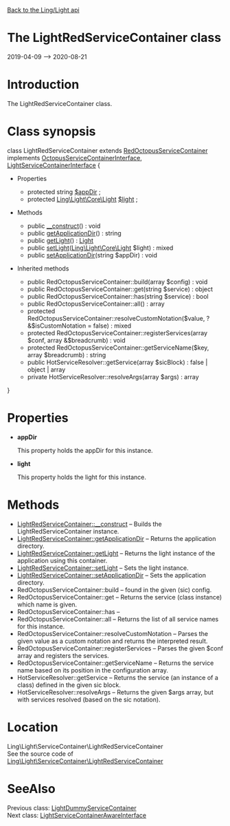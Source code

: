 [Back to the Ling/Light api](https://github.com/lingtalfi/Light/blob/master/doc/api/Ling/Light.md)



The LightRedServiceContainer class
================
2019-04-09 --> 2020-08-21






Introduction
============

The LightRedServiceContainer class.



Class synopsis
==============


class <span class="pl-k">LightRedServiceContainer</span> extends [RedOctopusServiceContainer](https://github.com/lingtalfi/Octopus/blob/master/ServiceContainer/RedOctopusServiceContainer.php) implements [OctopusServiceContainerInterface](https://github.com/lingtalfi/Octopus/blob/master/ServiceContainer/OctopusServiceContainerInterface.php), [LightServiceContainerInterface](https://github.com/lingtalfi/Light/blob/master/doc/api/Ling/Light/ServiceContainer/LightServiceContainerInterface.md) {

- Properties
    - protected string [$appDir](#property-appDir) ;
    - protected [Ling\Light\Core\Light](https://github.com/lingtalfi/Light/blob/master/doc/api/Ling/Light/Core/Light.md) [$light](#property-light) ;

- Methods
    - public [__construct](https://github.com/lingtalfi/Light/blob/master/doc/api/Ling/Light/ServiceContainer/LightRedServiceContainer/__construct.md)() : void
    - public [getApplicationDir](https://github.com/lingtalfi/Light/blob/master/doc/api/Ling/Light/ServiceContainer/LightRedServiceContainer/getApplicationDir.md)() : string
    - public [getLight](https://github.com/lingtalfi/Light/blob/master/doc/api/Ling/Light/ServiceContainer/LightRedServiceContainer/getLight.md)() : [Light](https://github.com/lingtalfi/Light/blob/master/doc/api/Ling/Light/Core/Light.md)
    - public [setLight](https://github.com/lingtalfi/Light/blob/master/doc/api/Ling/Light/ServiceContainer/LightRedServiceContainer/setLight.md)([Ling\Light\Core\Light](https://github.com/lingtalfi/Light/blob/master/doc/api/Ling/Light/Core/Light.md) $light) : mixed
    - public [setApplicationDir](https://github.com/lingtalfi/Light/blob/master/doc/api/Ling/Light/ServiceContainer/LightRedServiceContainer/setApplicationDir.md)(string $appDir) : void

- Inherited methods
    - public RedOctopusServiceContainer::build(array $config) : void
    - public RedOctopusServiceContainer::get(string $service) : object
    - public RedOctopusServiceContainer::has(string $service) : bool
    - public RedOctopusServiceContainer::all() : array
    - protected RedOctopusServiceContainer::resolveCustomNotation($value, ?&$isCustomNotation = false) : mixed
    - protected RedOctopusServiceContainer::registerServices(array $conf, array &$breadcrumb) : void
    - protected RedOctopusServiceContainer::getServiceName($key, array $breadcrumb) : string
    - public HotServiceResolver::getService(array $sicBlock) : false | object | array
    - private HotServiceResolver::resolveArgs(array $args) : array

}




Properties
=============

- <span id="property-appDir"><b>appDir</b></span>

    This property holds the appDir for this instance.
    
    

- <span id="property-light"><b>light</b></span>

    This property holds the light for this instance.
    
    



Methods
==============

- [LightRedServiceContainer::__construct](https://github.com/lingtalfi/Light/blob/master/doc/api/Ling/Light/ServiceContainer/LightRedServiceContainer/__construct.md) &ndash; Builds the LightRedServiceContainer instance.
- [LightRedServiceContainer::getApplicationDir](https://github.com/lingtalfi/Light/blob/master/doc/api/Ling/Light/ServiceContainer/LightRedServiceContainer/getApplicationDir.md) &ndash; Returns the application directory.
- [LightRedServiceContainer::getLight](https://github.com/lingtalfi/Light/blob/master/doc/api/Ling/Light/ServiceContainer/LightRedServiceContainer/getLight.md) &ndash; Returns the light instance of the application using this container.
- [LightRedServiceContainer::setLight](https://github.com/lingtalfi/Light/blob/master/doc/api/Ling/Light/ServiceContainer/LightRedServiceContainer/setLight.md) &ndash; Sets the light instance.
- [LightRedServiceContainer::setApplicationDir](https://github.com/lingtalfi/Light/blob/master/doc/api/Ling/Light/ServiceContainer/LightRedServiceContainer/setApplicationDir.md) &ndash; Sets the application directory.
- RedOctopusServiceContainer::build &ndash; found in the given (sic) config.
- RedOctopusServiceContainer::get &ndash; Returns the service (class instance) which name is given.
- RedOctopusServiceContainer::has &ndash; 
- RedOctopusServiceContainer::all &ndash; Returns the list of all service names for this instance.
- RedOctopusServiceContainer::resolveCustomNotation &ndash; Parses the given value as a custom notation and returns the interpreted result.
- RedOctopusServiceContainer::registerServices &ndash; Parses the given $conf array and registers the services.
- RedOctopusServiceContainer::getServiceName &ndash; Returns the service name based on its position in the configuration array.
- HotServiceResolver::getService &ndash; Returns the service (an instance of a class) defined in the given sic block.
- HotServiceResolver::resolveArgs &ndash; Returns the given $args array, but with services resolved (based on the sic notation).





Location
=============
Ling\Light\ServiceContainer\LightRedServiceContainer<br>
See the source code of [Ling\Light\ServiceContainer\LightRedServiceContainer](https://github.com/lingtalfi/Light/blob/master/ServiceContainer/LightRedServiceContainer.php)



SeeAlso
==============
Previous class: [LightDummyServiceContainer](https://github.com/lingtalfi/Light/blob/master/doc/api/Ling/Light/ServiceContainer/LightDummyServiceContainer.md)<br>Next class: [LightServiceContainerAwareInterface](https://github.com/lingtalfi/Light/blob/master/doc/api/Ling/Light/ServiceContainer/LightServiceContainerAwareInterface.md)<br>
